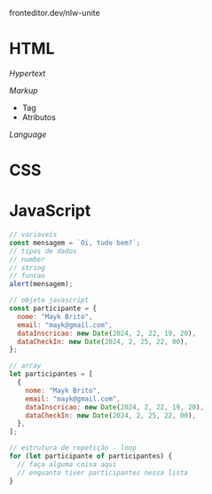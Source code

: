 fronteditor.dev/nlw-unite

# HTML

_Hypertext_

_Markup_

- Tag
- Atributos

_Language_

# CSS

# JavaScript

```js
// variaveis
const mensagem = `Oi, tudo bem?`;
// tipos de dados
// number
// string
// funcao
alert(mensagem);

// objeto javascript
const participante = {
  nome: "Mayk Brito",
  email: "mayk@gmail.com",
  dataInscricao: new Date(2024, 2, 22, 19, 20),
  dataCheckIn: new Date(2024, 2, 25, 22, 00),
};

// array
let participantes = [
  {
    nome: "Mayk Brito",
    email: "mayk@gmail.com",
    dataInscricao: new Date(2024, 2, 22, 19, 20),
    dataCheckIn: new Date(2024, 2, 25, 22, 00),
  },
];

// estrutura de repetição - loop
for (let participante of participantes) {
  // faça alguma coisa aqui
  // enquanto tiver participantes nessa lista
}
```
